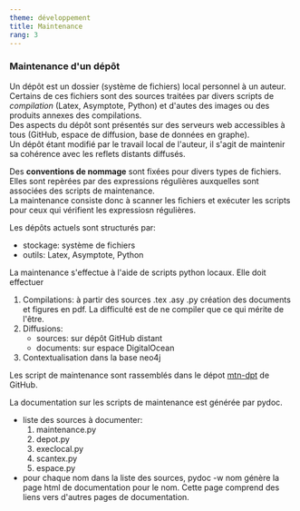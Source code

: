 ```yaml
---
theme: développement
title: Maintenance
rang: 3
---
```

### Maintenance d'un dépôt
Un dépôt est un dossier (système de fichiers) local personnel à un auteur. Certains de ces fichiers sont des sources traitées par divers scripts de *compilation* (Latex, Asymptote, Python) et d'autes des images ou des produits annexes des compilations.  
Des aspects du dépôt sont présentés sur des serveurs web accessibles à tous (GitHub, espace de diffusion, base de données en graphe).  
Un dépôt étant modifié par le travail local de l'auteur, il s'agit de maintenir sa cohérence avec les reflets distants diffusés.


Des **conventions de nommage** sont fixées pour divers types de fichiers. Elles sont repèrées par des expressions régulières auxquelles sont associées des scripts de maintenance.  
La maintenance consiste donc à scanner les fichiers et exécuter les scripts pour ceux qui vérifient les expressiosn régulières. 


Les dépôts actuels sont structurés par:
* stockage: système de fichiers
* outils: Latex, Asymptote, Python

La maintenance s'effectue à l'aide de scripts python locaux. Elle doit effectuer
1. Compilations: à partir des sources .tex .asy .py création des documents et figures en pdf. La difficulté est de ne compiler que ce qui mérite de l'être.
2. Diffusions:
    * sources: sur dépôt GitHub distant
    * documents: sur espace DigitalOcean
3. Contextualisation dans la base neo4j

Les script de maintenance sont rassemblés dans le dépot [mtn-dpt](https://github.com/nicolair/mtn_dpt) de GitHub.

La documentation sur les scripts de maintenance est générée par pydoc. 
- liste des sources à documenter:
    1. maintenance.py
    2. depot.py
    3. execlocal.py
    4. scantex.py
    5. espace.py
- pour chaque nom dans la liste des sources, 
    pydoc -w nom génère la page html de documentation pour le nom. Cette page comprend des liens vers d'autres pages de documentation.
